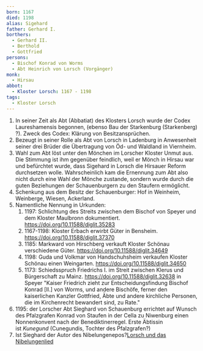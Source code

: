 ```yaml
---
born: 1167
died: 1198
alias: Sigehard
father: Gerhard I.
borthers:
  - Gerhard II.
  - Berthold
  - Gottfried
persons:
  - Bischof Konrad von Worms
  - Abt Heinrich von Lorsch (Vorgänger)
monk:
  - Hirsau
abbot:
  - Kloster Lorsch: 1167 - 1198
tags:
  - Kloster Lorsch
---
```


1. In seiner Zeit als Abt (Abbatiat) des Klosters Lorsch wurde der Codex Laureshamensis begonnen, (ebenso Bau der Starkenburg (Starkenberg) ?). Zweck des Codex: Klärung von Besitzansprüchen.
2. Bezeugt in seiner Rolle als Abt von Lorsch in Ladenburg in Anwesenheit seiner drei Brüder die Übertragung von Öd- und Waldland in Viernheim.
3. Wahl zum Abt löst unter den Mönchen im Lorscher Kloster Unmut aus. Die Stimmung ist ihm gegenüber feindlich, weil er Mönch in Hirsau war und befürchtet wurde, dass Sigehard in Lorsch die Hirsauer Reform durchsetzen wolle. Wahrscheinlich kam die Ernennung zum Abt also nicht durch eine Wahl der Mönche zustande, sondern wurde durch die guten Beziehungen der Schauenburgern zu den Staufern ermöglicht.
4. Schenkung aus dem Besitz der Schauenburger: Hof in Weinheim, Weinberge, Wiesen, Ackerland.
5. Namentliche Nennung in Urkunden:
	1. 1197: Schlichtung des Streits zwischen dem Bischof von Speyer und dem Kloster Maulbronn dokumentiert. https://doi.org/10.11588/diglit.35283
	2. 1167-1198: Kloster Erbach erwirbt Güter in Bensheim. https://doi.org/10.11588/diglit.37370
	3. 1185: Markward von Hirschberg verkauft Kloster Schönau verschiedene Güter. https://doi.org/10.11588/diglit.34649
	4. 1198: Guda und Volkmar von Handschuhsheim verkaufen Kloster Schönau einen Weingarten. https://doi.org/10.11588/diglit.34650
	5. 1173: Schiedsspruch Friedrichs I. im Streit zwischen Klerus und Bürgerschaft zu Mainz. https://doi.org/10.11588/diglit.32638
	   in Speyer
	   "Kaiser Friedrich zieht zur Entscheidungsfindung Bischof Konrad [II.] von Worms, und andere Bischöfe, ferner den kaiserlichen Kanzler Gottfried, Äbte und andere kirchliche Personen, die im Kirchenrecht bewandert sind, zu Rate."
6. 1195: der Lorscher Abt Sieghard von Schauenburg errichtet auf Wunsch des Pfalzgrafen Konrad von Staufen in der Cella zu Niwenburg einen Nonnenkonvent nach der Benediktinerregel. Erste Äbtissin ist _Kunegund_ (Cunegundis, Tochter des Pfalzgrafen?)
7. Ist Sieghard der Autor des Nibelungenepos?[Lorsch und das Nibelungenlied](zotero://select/library/items/W8NFW96H)
